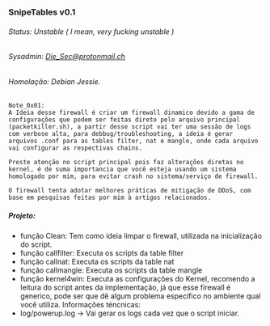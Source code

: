 ### SnipeTables v0.1
###### Status: Unstable ( I mean, very fucking unstable ) 
###### Sysadmin: Die_Sec@protonmail.ch
###### Homolação: Debian Jessie. 
```
Note_0x01:
A Ideia desse firewall é criar um firewall dinamico devido a gama de configurações que podem ser feitas direto pelo arquivo principal (packetkiller.sh), a partir desse script vai ter uma sessão de logs com verbose alta, para debbug/troubleshooting, a ideia é gerar arquivos .conf para as tables filter, nat e mangle, onde cada arquivo vai configurar as respectivas chains.

Preste atenção no script principal pois faz alterações diretas no kernel, é de suma importancia que você esteja usando um sistema homologado por mim, para evitar crash no sistema/serviço de firewall. 

O firewall tenta adotar melhores práticas de mitigação de DDoS, com base em pesquisas feitas por mim à artigos relacionados. 
```

##### Projeto:
 - função Clean: Tem como ideia limpar o firewall, utilizada na inicialização do script.
 - função callfilter: Executa os scripts da table filter
 - função callnat: Executa os scripts da table nat
 - função callmangle: Executa os scripts da table mangle
 - função kernel4win: Executa as configurações do Kernel, recomendo a leitura do script antes da implementação, já que esse firewall é generico, pode ser que dê algum problema especifico no ambiente qual você utiliza.
Informações téncnicas:
- log/powerup.log -> Vai gerar os logs cada vez que o script iniciar. 

